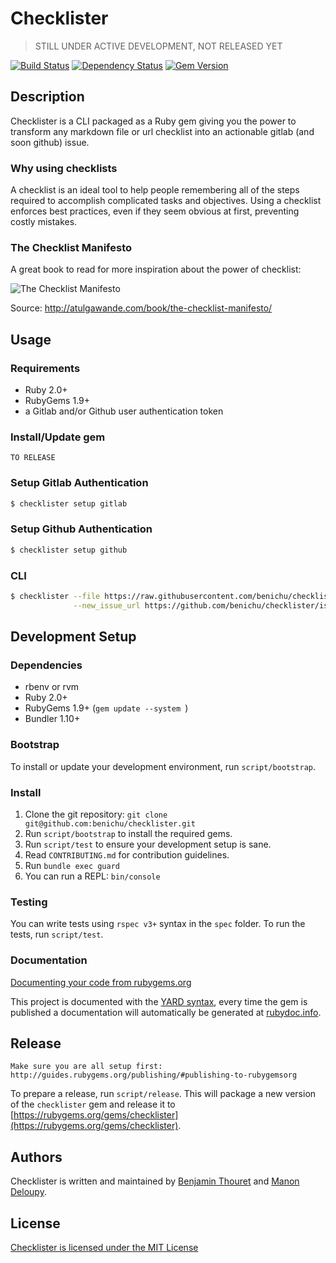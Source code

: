 # Checklister

> STILL UNDER ACTIVE DEVELOPMENT, NOT RELEASED YET

[![Build Status](https://travis-ci.org/benichu/checklister.svg)](https://travis-ci.org/benichu/checklister)
[![Dependency Status](https://gemnasium.com/benichu/checklister.svg)](https://gemnasium.com/benichu/checklister)
[![Gem Version](https://badge.fury.io/rb/checklister.svg)](http://badge.fury.io/rb/checklister)

## Description

Checklister is a CLI packaged as a Ruby gem giving you the power to transform any markdown file or url checklist into an actionable gitlab (and soon github) issue.

### Why using checklists

A checklist is an ideal tool to help people remembering all of the steps required to accomplish complicated tasks and objectives.
Using a checklist enforces best practices, even if they seem obvious at first, preventing costly mistakes.

### The Checklist Manifesto

A great book to read for more inspiration about the power of checklist:

![The Checklist Manifesto](http://atulgawande.com/wp-content/uploads/2013/11/71CwWiCJhuL-319x479.jpg)

Source: http://atulgawande.com/book/the-checklist-manifesto/

## Usage

### Requirements

* Ruby 2.0+
* RubyGems 1.9+
* a Gitlab and/or Github user authentication token

### Install/Update gem

    TO RELEASE

### Setup Gitlab Authentication

```bash
$ checklister setup gitlab
```

### Setup Github Authentication

```bash
$ checklister setup github
```

### CLI

```bash
$ checklister --file https://raw.githubusercontent.com/benichu/checklister/master/examples/simple-checklist.md \
              --new_issue_url https://github.com/benichu/checklister/issues
```

## Development Setup

### Dependencies

* rbenv or rvm
* Ruby 2.0+
* RubyGems 1.9+ (`gem update --system `)
* Bundler 1.10+

### Bootstrap

To install or update your development environment, run `script/bootstrap`.

### Install

1. Clone the git repository: `git clone git@github.com:benichu/checklister.git`
2. Run `script/bootstrap` to install the required gems.
3. Run `script/test` to ensure your development setup is sane.
5. Read `CONTRIBUTING.md` for contribution guidelines.
6. Run `bundle exec guard`
7. You can run a REPL: `bin/console`

### Testing

You can write tests using `rspec v3+` syntax in the `spec` folder. To run the tests, run `script/test`.

### Documentation

[Documenting your code from rubygems.org](http://guides.rubygems.org/make-your-own-gem/#documenting-your-code)

This project is documented with the [YARD syntax](http://www.rubydoc.info/gems/yard/file/docs/GettingStarted.md),
every time the gem is published a documentation will automatically be generated at [rubydoc.info](http://www.rubydoc.info/gems/checklister).

## Release

    Make sure you are all setup first: http://guides.rubygems.org/publishing/#publishing-to-rubygemsorg

To prepare a release, run `script/release`. This will package a new version of the `checklister` gem and release it to [https://rubygems.org/gems/checklister](https://rubygems.org/gems/checklister).

## Authors

Checklister is written and maintained by [Benjamin Thouret](https://github.com/benichu) and [Manon Deloupy](https://github.com/mdeloupy).

## License

[Checklister is licensed under the MIT License](LICENSE)
